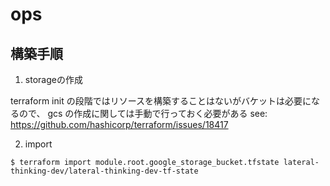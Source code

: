# ops

## 構築手順

1. storageの作成

terraform init の段階ではリソースを構築することはないがバケットは必要になるので、
gcs の作成に関しては手動で行っておく必要がある
see: https://github.com/hashicorp/terraform/issues/18417

2. import

```
$ terraform import module.root.google_storage_bucket.tfstate lateral-thinking-dev/lateral-thinking-dev-tf-state
```